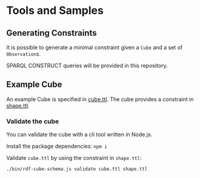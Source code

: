 # Tools and Samples

## Generating Constraints

It is possible to generate a minimal constraint given a `Cube` and a set of `Observation`s.

SPARQL CONSTRUCT queries will be provided in this repository.

## Example Cube

An example Cube is specified in [cube.ttl](cube.ttl). The cube provides a constraint in [shape.ttl](shape.ttl).

### Validate the cube

You can validate the cube with a cli tool written in Node.js.

Install the package dependencies: `npm i`

Validate `cube.ttl` by using the constraint in `shape.ttl`: 

```./bin/rdf-cube-schema.js validate cube.ttl shape.ttl```
